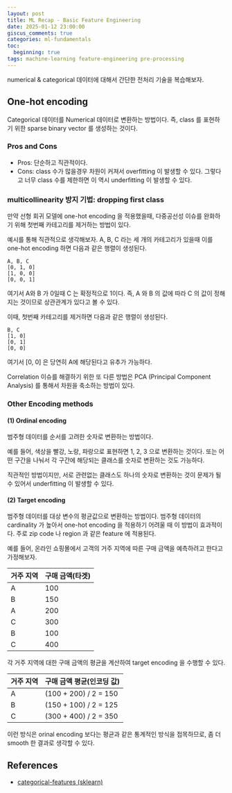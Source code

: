 ```yaml
---
layout: post
title: ML Recap - Basic Feature Engineering 
date: 2025-01-12 23:00:00
giscus_comments: true
categories: ml-fundamentals
toc:
  beginning: true
tags: machine-learning feature-engineering pre-processing
---
```


numerical & categorical 데이터에 대해서 간단한 전처리 기술을 복습해보자.

## One-hot encoding

Categorical 데이터를 Numerical 데이터로 변환하는 방법이다. 즉, class 를 표현하기 위한 sparse binary vector 를 생성하는 것이다.

### Pros and Cons

- Pros: 단순하고 직관적이다.
- Cons: class 수가 많을경우 차원이 커져서 overfitting 이 발생할 수 있다. 그렇다고 너무 class 수를 제한하면 이 역시 underfitting 이 발생할 수 있다.

### multicollinearity 방지 기법: dropping first class

만약 선형 회귀 모델에 one-hot encoding 을 적용했을때, 다중공선성 이슈를 완화하기 위해 첫번째 카테고리를 제거하는 방법이 있다.

예시를 통해 직관적으로 생각해보자. A, B, C 라는 세 개의 카테고리가 있을때 이를 one-hot encoding 하면 다음과 같은 행렬이 생성된다.

```plaintext
A, B, C
[0, 1, 0]
[1, 0, 0]
[0, 0, 1]
```

여기서 A와 B 가 0일때 C 는 확정적으로 1이다. 즉, A 와 B 의 값에 따라 C 의 값이 정해지는 것이므로 상관관계가 있다고 볼 수 있다. 

이때, 첫번째 카테고리를 제거하면 다음과 같은 행렬이 생성된다.

```plaintext
B, C
[1, 0]
[0, 1]
[0, 0]
```

여기서 [0, 0] 은 당연히 A에 해당된다고 유추가 가능하다. 

Correlation 이슈를 해결하기 위한 또 다른 방법은 PCA (Principal Component Analysis) 를 통해서 차원을 축소하는 방법이 있다.

### Other Encoding methods

#### (1) Ordinal encoding

범주형 데이터를 순서를 고려한 숫자로 변환하는 방법이다.

예를 들어, 색상을 빨강, 노랑, 파랑으로 표현하면 1, 2, 3 으로 변환하는 것이다. 또는 어떤 구간을 나눠서 각 구간에 해당되는 클래스를 숫자로 변환하는 것도 가능하다.

직관적인 방법이지만, 서로 관련없는 클래스도 하나의 숫자로 변환하는 것이 문제가 될 수 있어서 underfitting 이 발생할 수 있다.

#### (2) Target encoding

범주형 데이터를 대상 변수의 평균값으로 변환하는 방법이다. 범주형 데이터의 cardinality 가 높아서 one-hot encoding 을 적용하기 어려울 때 이 방법이 효과적이다. 주로 zip code 나 region 과 같은 feature 에 적용된다.

예를 들어, 온라인 쇼핑몰에서 고객의 거주 지역에 따른 구매 금액을 예측하려고 한다고 가정해보자.

| 거주 지역 | 구매 금액(타겟) |
|-----------|----------------|
| A         | 100            |
| B         | 150            |
| A         | 200            |
| C         | 300            |
| B         | 100            |
| C         | 400            |

각 거주 지역에 대한 구매 금액의 평균을 계산하여 target encoding 을 수행할 수 있다.

| 거주 지역 | 구매 금액 평균(인코딩 값) |
|-----------|--------------------------|
| A         | (100 + 200) / 2 = 150   |
| B         | (150 + 100) / 2 = 125   |
| C         | (300 + 400) / 2 = 350   |

이런 방식은 orinal encoding 보다는 평균과 같은 통계적인 방식을 접목하므로, 좀 더 smooth 한 결과로 생각할 수 있다.

## References

- [categorical-features (sklearn)](https://scikit-learn.org/stable/modules/preprocessing.html#preprocessing-categorical-features)

